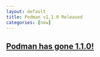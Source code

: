 ```yaml
---
layout: default
title: Podman v1.1.0 Released
categories: [new]
---
```

## [Podman has gone 1.1.0!](https://podman.io/releases/2019/02/26/podman-release-v1.1.0.html)
